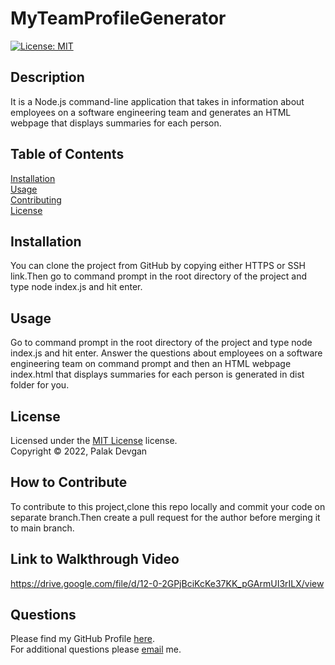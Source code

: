 # MyTeamProfileGenerator
[![License: MIT](https://img.shields.io/badge/License-MIT-yellow.svg)](https://www.mit.edu/~amini/LICENSE.md)

## Description

It is a Node.js command-line application that takes in information about employees on a software engineering team and generates an HTML webpage that displays summaries for each person.

## Table of Contents

[Installation](#installation)  
[Usage](#usage)  
[Contributing](#how-to-contribute)  
[License](#license)  

## Installation

You can clone the project from GitHub by copying either HTTPS or SSH link.Then go to command prompt in the root directory of the project and type node index.js and hit enter.

## Usage

Go to command prompt in the root directory of the project and type node index.js and hit enter. Answer the questions about employees on a software engineering team on command prompt and then an HTML webpage index.html that displays summaries for each person is generated in dist folder for you.

## License

Licensed under the [MIT License](https://www.mit.edu/~amini/LICENSE.md) license.  
Copyright &copy; 2022, Palak Devgan

## How to Contribute

To contribute to this project,clone this repo locally and commit your code on separate branch.Then create a pull request for the author before merging it to main branch.

## Link to Walkthrough Video
https://drive.google.com/file/d/12-0-2GPjBciKcKe37KK_pGArmUI3rILX/view

## Questions

Please find my GitHub Profile [here](https://github.com/palakdevgan).  
For additional questions please [email](mailto:m7.palak@gmail.com) me.
